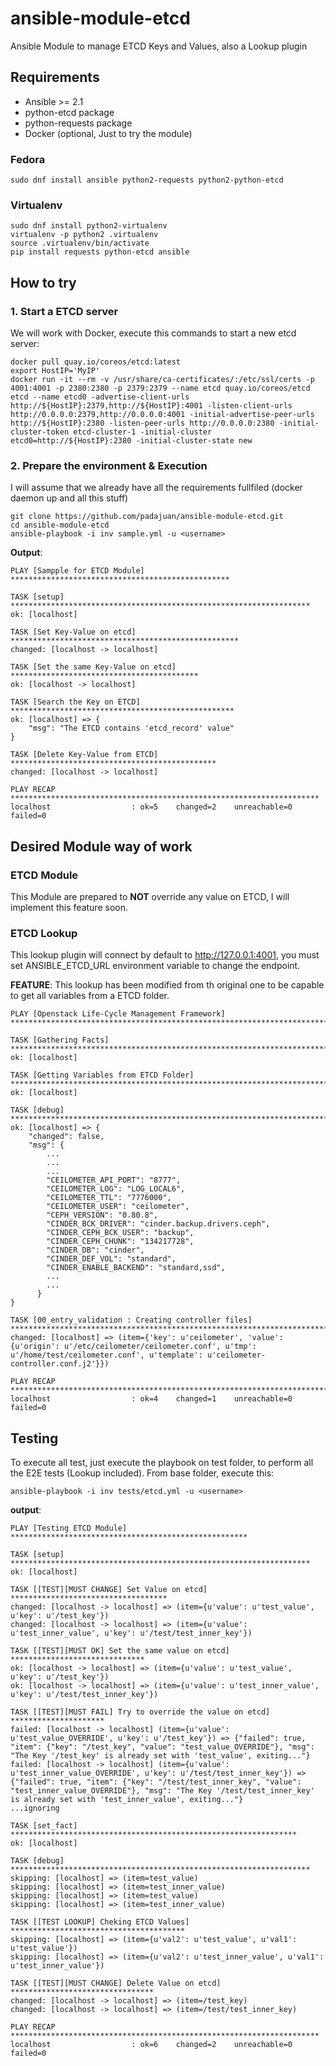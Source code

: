 # ansible-module-etcd
Ansible Module to manage ETCD Keys and Values, also a Lookup plugin

## Requirements
- Ansible >= 2.1
- python-etcd package
- python-requests package
- Docker (optional, Just to try the module)

### Fedora
```
sudo dnf install ansible python2-requests python2-python-etcd
```

### Virtualenv
```
sudo dnf install python2-virtualenv
virtualenv -p python2 .virtualenv
source .virtualenv/bin/activate
pip install requests python-etcd ansible
```

## How to try
### 1. Start a ETCD server
We will work with Docker, execute this commands to start a new etcd server:

```
docker pull quay.io/coreos/etcd:latest
export HostIP='MyIP'
docker run -it --rm -v /usr/share/ca-certificates/:/etc/ssl/certs -p 4001:4001 -p 2380:2380 -p 2379:2379 --name etcd quay.io/coreos/etcd etcd --name etcd0 -advertise-client-urls http://${HostIP}:2379,http://${HostIP}:4001 -listen-client-urls http://0.0.0.0:2379,http://0.0.0.0:4001 -initial-advertise-peer-urls http://${HostIP}:2380 -listen-peer-urls http://0.0.0.0:2380 -initial-cluster-token etcd-cluster-1 -initial-cluster etcd0=http://${HostIP}:2380 -initial-cluster-state new
```

### 2. Prepare the environment & Execution
I will assume that we already have all the requirements fullfiled (docker daemon up and all this stuff)

```
git clone https://github.com/padajuan/ansible-module-etcd.git
cd ansible-module-etcd
ansible-playbook -i inv sample.yml -u <username>
```

**Output**:
```
PLAY [Sampple for ETCD Module] *************************************************

TASK [setup] *******************************************************************
ok: [localhost]

TASK [Set Key-Value on etcd] ***************************************************
changed: [localhost -> localhost]

TASK [Set the same Key-Value on etcd] ******************************************
ok: [localhost -> localhost]

TASK [Search the Key on ETCD] **************************************************
ok: [localhost] => {
    "msg": "The ETCD contains 'etcd_record' value"
}

TASK [Delete Key-Value from ETCD] **********************************************
changed: [localhost -> localhost]

PLAY RECAP *********************************************************************
localhost                  : ok=5    changed=2    unreachable=0    failed=0   
```

## Desired Module way of work
### ETCD Module
This Module are prepared to **NOT** override any value on ETCD, I will implement this feature soon.

### ETCD Lookup
This lookup plugin will connect by default to http://127.0.0.1:4001, you must set ANSIBLE_ETCD_URL environment variable to change the endpoint.

**FEATURE**: This lookup has been modified from th original one to be capable to get all variables from a ETCD folder.

```
PLAY [Openstack Life-Cycle Management Framework] *********************************************************************************************************************************************

TASK [Gathering Facts] ***********************************************************************************************************************************************************************
ok: [localhost]

TASK [Getting Variables from ETCD Folder] ****************************************************************************************************************************************************
ok: [localhost]

TASK [debug] *********************************************************************************************************************************************************************************
ok: [localhost] => {
    "changed": false,
    "msg": {
        ...
        ...
        ...
        "CEILOMETER_API_PORT": "8777",
        "CEILOMETER_LOG": "LOG_LOCAL6",
        "CEILOMETER_TTL": "7776000",
        "CEILOMETER_USER": "ceilometer",
        "CEPH_VERSION": "0.80.8",
        "CINDER_BCK_DRIVER": "cinder.backup.drivers.ceph",
        "CINDER_CEPH_BCK_USER": "backup",
        "CINDER_CEPH_CHUNK": "134217728",
        "CINDER_DB": "cinder",
        "CINDER_DEF_VOL": "standard",
        "CINDER_ENABLE_BACKEND": "standard,ssd",
        ...
        ...
      }
}

TASK [00_entry_validation : Creating controller files] ***************************************************************************************************************************************
changed: [localhost] => (item={'key': u'ceilometer', 'value': {u'origin': u'/etc/ceilometer/ceilometer.conf', u'tmp': u'/home/test/ceilometer.conf', u'template': u'ceilometer-controller.conf.j2'}})

PLAY RECAP ***********************************************************************************************************************************************************************************
localhost                  : ok=4    changed=1    unreachable=0    failed=0   
```

## Testing
To execute all test, just execute the playbook on test folder, to perform all the E2E tests (Lookup included). From base folder, execute this:

```
ansible-playbook -i inv tests/etcd.yml -u <username>
```

**output**:
```
PLAY [Testing ETCD Module] *****************************************************

TASK [setup] *******************************************************************
ok: [localhost]

TASK [[TEST][MUST CHANGE] Set Value on etcd] ***********************************
changed: [localhost -> localhost] => (item={u'value': u'test_value', u'key': u'/test_key'})
changed: [localhost -> localhost] => (item={u'value': u'test_inner_value', u'key': u'/test/test_inner_key'})

TASK [[TEST][MUST OK] Set the same value on etcd] ******************************
ok: [localhost -> localhost] => (item={u'value': u'test_value', u'key': u'/test_key'})
ok: [localhost -> localhost] => (item={u'value': u'test_inner_value', u'key': u'/test/test_inner_key'})

TASK [[TEST][MUST FAIL] Try to override the value on etcd] *********************
failed: [localhost -> localhost] (item={u'value': u'test_value_OVERRIDE', u'key': u'/test_key'}) => {"failed": true, "item": {"key": "/test_key", "value": "test_value_OVERRIDE"}, "msg": "The Key '/test_key' is already set with 'test_value', exiting..."}
failed: [localhost -> localhost] (item={u'value': u'test_inner_value_OVERRIDE', u'key': u'/test/test_inner_key'}) => {"failed": true, "item": {"key": "/test/test_inner_key", "value": "test_inner_value_OVERRIDE"}, "msg": "The Key '/test/test_inner_key' is already set with 'test_inner_value', exiting..."}
...ignoring

TASK [set_fact] ****************************************************************
ok: [localhost]

TASK [debug] *******************************************************************
skipping: [localhost] => (item=test_value)
skipping: [localhost] => (item=test_inner_value)
skipping: [localhost] => (item=test_value)
skipping: [localhost] => (item=test_inner_value)

TASK [[TEST LOOKUP] Cheking ETCD Values] ***************************************
skipping: [localhost] => (item={u'val2': u'test_value', u'val1': u'test_value'})
skipping: [localhost] => (item={u'val2': u'test_inner_value', u'val1': u'test_inner_value'})

TASK [[TEST][MUST CHANGE] Delete Value on etcd] ********************************
changed: [localhost -> localhost] => (item=/test_key)
changed: [localhost -> localhost] => (item=/test/test_inner_key)

PLAY RECAP *********************************************************************
localhost                  : ok=6    changed=2    unreachable=0    failed=0   
```
